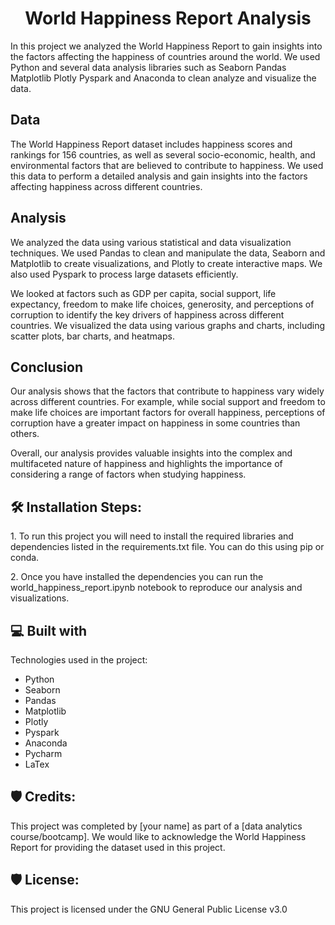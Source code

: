 <h1 align="center" id="title">World Happiness Report Analysis</h1>

<p id="description">In this project we analyzed the World Happiness Report to gain insights into the factors affecting the happiness of countries around the world. We used Python and several data analysis libraries such as Seaborn Pandas Matplotlib Plotly Pyspark and Anaconda to clean analyze and visualize the data.</p>

<h2>Data</h2>
<p>The World Happiness Report dataset includes happiness scores and rankings for 156 countries, as well as several socio-economic, health, and environmental factors that are believed to contribute to happiness. We used this data to perform a detailed analysis and gain insights into the factors affecting happiness across different countries.</p>


<h2>Analysis</h2>
<p>We analyzed the data using various statistical and data visualization techniques. We used Pandas to clean and manipulate the data, Seaborn and Matplotlib to create visualizations, and Plotly to create interactive maps. We also used Pyspark to process large datasets efficiently.</p>

<p>We looked at factors such as GDP per capita, social support, life expectancy, freedom to make life choices, generosity, and perceptions of corruption to identify the key drivers of happiness across different countries. We visualized the data using various graphs and charts, including scatter plots, bar charts, and heatmaps.</p>


<h2>Conclusion</h2>
<p>Our analysis shows that the factors that contribute to happiness vary widely across different countries. For example, while social support and freedom to make life choices are important factors for overall happiness, perceptions of corruption have a greater impact on happiness in some countries than others.</p>

<p>Overall, our analysis provides valuable insights into the complex and multifaceted nature of happiness and highlights the importance of considering a range of factors when studying happiness.</p>


<h2>🛠️ Installation Steps:</h2>

<p>1. To run this project you will need to install the required libraries and dependencies listed in the requirements.txt file. You can do this using pip or conda.</p>

<p>2. Once you have installed the dependencies you can run the world_happiness_report.ipynb notebook to reproduce our analysis and visualizations.</p>

  
  
<h2>💻 Built with</h2>

Technologies used in the project:

*   Python
*   Seaborn
*   Pandas
*   Matplotlib
*   Plotly
*   Pyspark
*   Anaconda
*   Pycharm
*   LaTex

<h2>🛡️ Credits:</h2>

This project was completed by [your name] as part of a [data analytics course/bootcamp]. We would like to acknowledge the World Happiness Report for providing the dataset used in this project.

<h2>🛡️ License:</h2>

This project is licensed under the GNU General Public License v3.0
